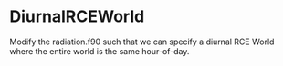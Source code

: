 # DiurnalRCEWorld

Modify the radiation.f90 such that we can specify a diurnal RCE World where the entire world is the same hour-of-day.
